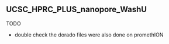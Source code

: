 ## UCSC_HPRC_PLUS_nanopore_WashU

TODO
* double check the dorado files were also done on promethION

